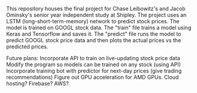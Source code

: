 This repository houses the final project for Chase Leibowitz's and Jacob Ominsky's senior year independent study at Shipley. 
The project uses an LSTM (long-short-term-memory) network to predict stock prices. The model is trained on GOOGL stock data.
The "train" file trains a model using Keras and Tensorflow and saves it.
The "predict" file runs the model to predict GOOGL stock price data and then plots the actual prices vs the predicted prices.

Future plans:
Incorporate API to train on live-updating stock price data
Modify the program so models can be trained on any stock (using API)
Incorporate training bot with predictor for next-day prices (give trading recommendations)
Figure out GPU acceleration for AMD GPUs.
Cloud hosting? Firebase? AWS?
